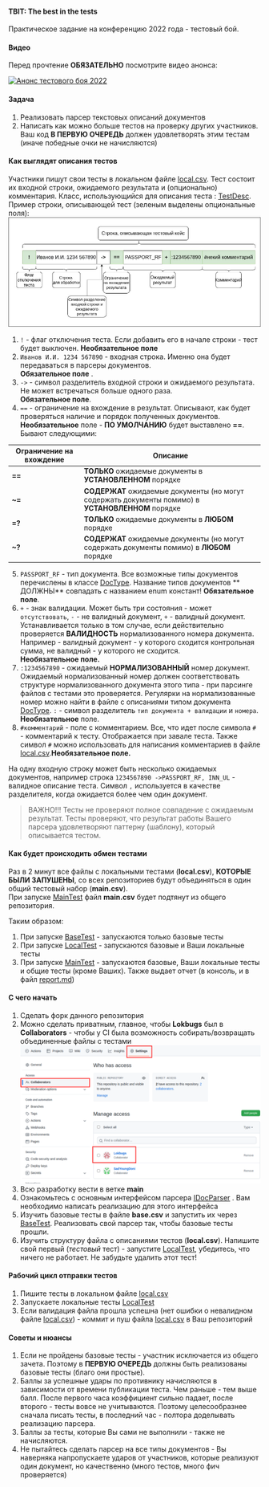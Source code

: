 #### TBIT: The best in the tests

Практическое задание на конференцию 2022 года - тестовый бой.

#### Видео

Перед прочтение **ОБЯЗАТЕЛЬНО** посмотрите видео анонса:

[![Анонс тестового боя 2022](http://img.youtube.com/vi/OjEWA1IDXg0/0.jpg)](http://www.youtube.com/watch?v=OjEWA1IDXg0)

#### Задача

1. Реализовать парсер текстовых описаний документов
2. Написать как можно больше тестов на проверку других участников. Ваш код **В ПЕРВУЮ ОЧЕРЕДЬ** должен удовлетворять
   этим
   тестам (иначе победные очки не начисляются)

#### Как выглядят описания тестов

Участники пишут свои тесты в локальном файле [local.csv](local.csv). Тест состоит их входной строки, ожидаемого
результата и (опционально) комментария. Класс, использующийся для описания
теста : [TestDesc](src/main/kotlin/codes/spectrum/conf2022/input/TestDesc.kt). Пример строки, описывающей
тест (зеленым выделены опциональные поля): ![img_5.png](images/img_5.png)

1. `!` - флаг отключения теста. Если добавить его в начале строки - тест будет выключен. **Необязательное поле**
2. `Иванов И.И. 1234 567890` - входная строка. Именно она будет передаваться в парсеры документов.      
   **Обязательное поле**
   .
3. `->` - символ разделитель входной строки и ожидаемого результата. Не может встречаться больше одного раза.   
   **Обязательное поле**.
4. `==` - ограничение на вхождение в результат. Описывают, как будет проверяться наличие и порядок полученных
   документов. **Необязательное** поле - **ПО УМОЛЧАНИЮ** будет выставлено **==**. Бывают следующими:

| Ограничение на вхождение | Описание                                                                                           |
|--------------------------|----------------------------------------------------------------------------------------------------|
| **==**                   | **ТОЛЬКО** ожидаемые документы в **УСТАНОВЛЕННОМ** порядке                                         | 
| **~=**                   | **СОДЕРЖАТ** ожидаемые документы (но могут содержать документы помимо) в **УСТАНОВЛЕННОМ** порядке | 
| **=?**                   | **ТОЛЬКО** ожидаемые документы в **ЛЮБОМ** порядке                                                 | 
| **~?**                   | **СОДЕРЖАТ** ожидаемые документы (но могут содержать документы помимо) в **ЛЮБОМ** порядке         |

5. `PASSPORT_RF` - тип документа. Все возможные типы документов перечислены в
   классе [DocType](src/main/kotlin/codes/spectrum/conf2022/doc_type/DocType.kt). Название типов документов **
   ДОЛЖНЫ** совпадать с названием enum констант! **Обязательное поле**.
6. `+` - знак валидации. Может быть три состояния - может `отсутствовать`, `-` - не валидный документ, `+` - валидный
   документ.
   Устанавливается только в том случае, если действительно проверяется **ВАЛИДНОСТЬ** нормализованного номера документа.
   Например - валидный документ - у которого сходится контрольная сумма, не валидный - у которого не сходится.        
   **Необязательное поле.**
7. `:1234567890` - ожидаемый **НОРМАЛИЗОВАННЫЙ** номер документ. Ожидаемый нормализованный номер должен соответствовать
   структуре нормализованного документа этого типа - при парсинге файлов с тестами это проверяется. Регулярки на
   нормализованные номер можно найти в файле с описаниями типом
   документа [DocType](src/main/kotlin/codes/spectrum/conf2022/doc_type/DocType.kt). `:` - символ
   разделитель `тип документа + валидации` и `номера`. **Необязательное** поле.
8. `#комментарий` - поле с комментарием. Все, что идет после символа `#` - комментарий к тесту. Отображается при завале
   теста. Также символ `#` можно использовать для написания комментариев в файле [local.csv](local.csv).**Необязательное
   поле.**

На одну входную строку может быть несколько ожидаемых документов, например строка `1234567890 ->PASSPORT_RF, INN_UL` -
валидное описание теста. Символ `,` используется в качестве разделителя, когда ожидается более чем один документ.

> ВАЖНО!!! Тесты не проверяют полное совпадение с ожидаемым результат. Тесты проверяют, что результат работы Вашего парсера
> удовлетворяют паттерну (шаблону), который описывается тестом.

#### Как будет происходить обмен тестами

Раз в 2 минут все файлы с локальными тестами (**local.csv**), **КОТОРЫЕ БЫЛИ ЗАПУШЕНЫ**, со всех репозиториев будут
объединяться в один общий
тестовый набор (**main.csv**).  
При запуске [MainTest](src/test/kotlin/codes/spectrum/conf2022/MainTest.kt) файл **main.csv**
будет подтянут из общего репозитория.

Таким образом:

1. При запуске [BaseTest](src/test/kotlin/codes/spectrum/conf2022/BaseTest.kt) - запускаются только базовые тесты
2. При запуске [LocalTest](src/test/kotlin/codes/spectrum/conf2022/LocalTest.kt) - запускаются базовые и Ваши локальные
   тесты
3. При запуске [MainTest](src/test/kotlin/codes/spectrum/conf2022/MainTest.kt) - запускаются базовые, Ваши локальные
   тесты и общие тесты (кроме Ваших). Также выдает отчет (в консоль, и в файл [report.md](report.md))

#### С чего начать

1. Сделать форк данного репозитория
2. Можно сделать приватным, главное, чтобы **Lokbugs** был в **Collaborators** - чтобы у CI была возможность
   собирать/возвращать объединенные файлы с тестами
   ![img.png](images/img.png)
3. Всю разработку вести в ветке **main**
4. Ознакомьтесь с основным интерфейсом парсера [IDocParser](src/main/kotlin/codes/spectrum/conf2022/input/IDocParser.kt)
   . Вам необходимо написать реализацию для
   этого интерфейса
5. Изучить базовые тесты в файле **base.csv** и запустить их
   через [BaseTest](src/test/kotlin/codes/spectrum/conf2022/BaseTest.kt). Реализовать свой парсер так, чтобы базовые
   тесты прошли.
6. Изучить структуру файла с описаниями тестов (**local.csv**). Напишите свой первый (_тестовый_ тест) -
   запустите [LocalTest](src/test/kotlin/codes/spectrum/conf2022/LocalTest.kt), убедитесь, что ничего не работает. Не
   забудьте удалить этот тест!

#### Рабочий цикл отправки тестов

1. Пишите тесты в локальном файле [local.csv](local.csv)
2. Запускаете локальные тесты [LocalTest](src/test/kotlin/codes/spectrum/conf2022/LocalTest.kt)
3. Если валидация файла прошла успешна (нет ошибки о невалидном файле [local.csv](local.csv)) - коммит и пуш
   файла [local.csv](local.csv) в Ваш репозиторий

#### Советы и нюансы

1. Если не пройдены базовые тесты - участник исключается из общего зачета. Поэтому в **ПЕРВУЮ ОЧЕРЕДЬ** должны быть
   реализованы базовые тесты (благо они простые).
2. Баллы за успешные удары по противнику начисляются в зависимости от времени публикации теста. Чем раньше - тем выше
   балл. После первого часа коэффициент сильно падает, после второго - тесты вовсе не учитываются. Поэтому
   целесообразнее сначала писать тесты, в последний час - полтора доделывать реализацию парсера.
3. Баллы за тесты, которые Вы сами не выполнили - также не начисляются.
4. Не пытайтесь сделать парсер на все типы документов - Вы наверняка напропускаете ударов от участников, которые
   реализуют один документ, но качественно (много тестов, много фич проверяется)